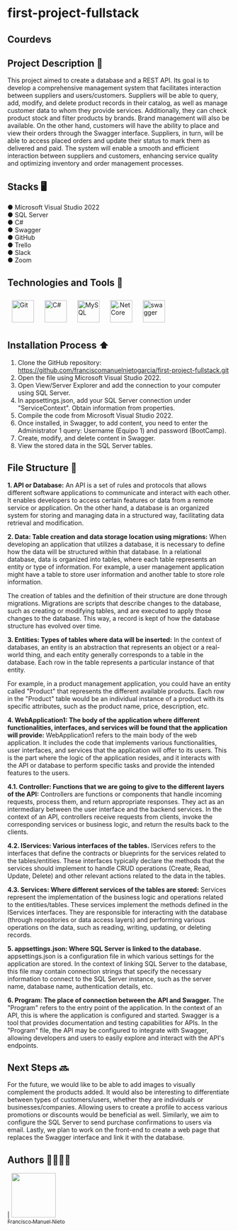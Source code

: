 # first-project-fullstack

## Courdevs

## Project Description 🚀

This project aimed to create a database and a REST API. Its goal is to develop a comprehensive management system that facilitates interaction between suppliers and users/customers. Suppliers will be able to query, add, modify, and delete product records in their catalog, as well as manage customer data to whom they provide services. Additionally, they can check product stock and filter products by brands. Brand management will also be available. On the other hand, customers will have the ability to place and view their orders through the Swagger interface. Suppliers, in turn, will be able to access placed orders and update their status to mark them as delivered and paid. The system will enable a smooth and efficient interaction between suppliers and customers, enhancing service quality and optimizing inventory and order management processes.


## Stacks 🖥️
● Microsoft Visual Studio 2022 <br>
● SQL Server <br>
● C# <br>
● Swagger <br>
● GitHub <br>
● Trello <br>
● Slack <br>
● Zoom


## Technologies and Tools 🔨
<div>  
<a href="https://github.com/" target="_blank"><img style="margin: 10px" src="https://profilinator.rishav.dev/skills-assets/git-scm-icon.svg" alt="Git" height="50" /></a>  
<a href="https://docs.microsoft.com/en-us/dotnet/csharp/" target="_blank"><img style="margin: 10px" src="https://profilinator.rishav.dev/skills-assets/csharp-original.svg" alt="C#" height="50" /></a>  
<a href="https://www.mysql.com/" target="_blank"><img style="margin: 10px" src="https://profilinator.rishav.dev/skills-assets/mysql-original-wordmark.svg" alt="MySQL" height="50" /></a>  
<a href="https://dotnet.microsoft.com/download" target="_blank"><img style="margin: 10px" src="https://profilinator.rishav.dev/skills-assets/dotnetcore.png" alt=".Net Core" height="50" /></a>  
 <a href="https://swagger.io" target="_blank"><img style="margin: 10px" src="https://static1.smartbear.co/swagger/media/assets/images/swagger_logo.svg" alt="swagger" height="50" /></a>  
</div>


## Installation Process ⬆️

1. Clone the GitHub repository: https://github.com/franciscomanuelnietogarcia/first-project-fullstack.git
2. Open the file using Microsoft Visual Studio 2022.
3. Open View/Server Explorer and add the connection to your computer using SQL Server.
4. In appsettings.json, add your SQL Server connection under "ServiceContext". Obtain information from properties.
5. Compile the code from Microsoft Visual Studio 2022.
6. Once installed, in Swagger, to add content, you need to enter the Administrator 1 query: Username (Equipo 1) and password (BootCamp).
7. Create, modify, and delete content in Swagger.
8. View the stored data in the SQL Server tables.


## File Structure 📁
**1. API or Database:**
An API is a set of rules and protocols that allows different software applications to communicate and interact with each other. It enables developers to access certain features or data from a remote service or application. On the other hand, a database is an organized system for storing and managing data in a structured way, facilitating data retrieval and modification.

**2. Data: Table creation and data storage location using migrations:**
When developing an application that utilizes a database, it is necessary to define how the data will be structured within that database. In a relational database, data is organized into tables, where each table represents an entity or type of information. For example, a user management application might have a table to store user information and another table to store role information.

The creation of tables and the definition of their structure are done through migrations. Migrations are scripts that describe changes to the database, such as creating or modifying tables, and are executed to apply those changes to the database. This way, a record is kept of how the database structure has evolved over time.

**3. Entities: Types of tables where data will be inserted:**
In the context of databases, an entity is an abstraction that represents an object or a real-world thing, and each entity generally corresponds to a table in the database. Each row in the table represents a particular instance of that entity.

For example, in a product management application, you could have an entity called "Product" that represents the different available products. Each row in the "Product" table would be an individual instance of a product with its specific attributes, such as the product name, price, description, etc.

**4. WebApplication1: The body of the application where different functionalities, interfaces, and services will be found that the application will provide:**
WebApplication1 refers to the main body of the web application. It includes the code that implements various functionalities, user interfaces, and services that the application will offer to its users. This is the part where the logic of the application resides, and it interacts with the API or database to perform specific tasks and provide the intended features to the users.

  **4.1. Controller: Functions that we are going to give to the different layers of the API:**
Controllers are functions or components that handle incoming requests, process them, and return appropriate responses. They act as an intermediary between the user interface and the backend services. In the context of an API, controllers receive requests from clients, invoke the corresponding services or business logic, and return the results back to the clients.

   **4.2. IServices: Various interfaces of the tables.**
IServices refers to the interfaces that define the contracts or blueprints for the services related to the tables/entities. These interfaces typically declare the methods that the services should implement to handle CRUD operations (Create, Read, Update, Delete) and other relevant actions related to the data in the tables.

   **4.3. Services: Where different services of the tables are stored:**
Services represent the implementation of the business logic and operations related to the entities/tables. These services implement the methods defined in the IServices interfaces. They are responsible for interacting with the database (through repositories or data access layers) and performing various operations on the data, such as reading, writing, updating, or deleting records.

**5. appsettings.json: Where SQL Server is linked to the database.**
appsettings.json is a configuration file in which various settings for the application are stored. In the context of linking SQL Server to the database, this file may contain connection strings that specify the necessary information to connect to the SQL Server instance, such as the server name, database name, authentication details, etc.

**6. Program: The place of connection between the API and Swagger.**
The "Program" refers to the entry point of the application. In the context of an API, this is where the application is configured and started. Swagger is a tool that provides documentation and testing capabilities for APIs. In the "Program" file, the API may be configured to integrate with Swagger, allowing developers and users to easily explore and interact with the API's endpoints.

## Next Steps 🔜
For the future, we would like to be able to add images to visually complement the products added. It would also be interesting to differentiate between types of customers/users, whether they are individuals or businesses/companies. Allowing users to create a profile to access various promotions or discounts would be beneficial as well. Similarly, we aim to configure the SQL Server to send purchase confirmations to users via email. Lastly, we plan to work on the front-end to create a web page that replaces the Swagger interface and link it with the database.

## Authors 👨‍💻👩‍💻
| [<img src="https://avatars.githubusercontent.com/u/132567624?v=4" width=100><br><sub>Francisco Manuel Nieto</sub>](https://github.com/franciscomanuelnietogarcia) 
